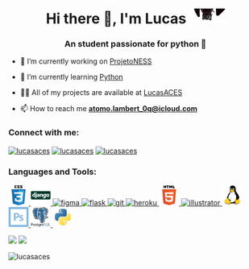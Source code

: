 <h1 align="center">Hi there 🤙, I'm Lucas <img src="https://github.com/LucasACES/LucasACES/blob/main/img/banguela-unscreen.gif" width="70px"/></h1> 
<h3 align="center">An student passionate for python 🐍</h3>

- 🔭 I’m currently working on [ProjetoNESS](https://github.com/Time-1-ADS/PROJETO-NESS)

- 🌱 I’m currently learning [Python](https://www.python.org)

- 👨‍💻 All of my projects are available at [LucasACES](https://lucasaces.github.io/)

- 📫 How to reach me **atomo.lambert_0q@icloud.com**

<h3 align="left">Connect with me:</h3>
<p align="left">
<a href="https://codepen.io/lucasaces" target="blank"><img align="center" src="https://img.shields.io/badge/codepen-%23000000.svg?&style=for-the-badge&logo=codepen&logoColor=white" alt="lucasaces" height="30" width="100" /></a>
<a href="https://linkedin.com/in/lucasaces" target="blank"><img align="center" src="https://img.shields.io/badge/linkedin-%230077B5.svg?&style=for-the-badge&logo=linkedin&logoColor=white" alt="lucasaces" height="30" width="100" /></a>
<a href="https://instagram.com/lucasaces" target="blank"><img align="center" src="https://img.shields.io/badge/instagram-%23E4405F.svg?&style=for-the-badge&logo=instagram&logoColor=white" alt="lucasaces" height="30" width="100" /></a>
</p>



<h3 align="left">Languages and Tools:</h3>
<p align="left"> <a href="https://www.w3schools.com/css/" target="_blank"> <img src="https://raw.githubusercontent.com/devicons/devicon/master/icons/css3/css3-original-wordmark.svg" alt="css3" width="40" height="40"/> </a> <a href="https://www.djangoproject.com/" target="_blank"> <img src="https://raw.githubusercontent.com/devicons/devicon/master/icons/django/django-original.svg" alt="django" width="40" height="40"/> </a> <a href="https://www.figma.com/" target="_blank"> <img src="https://www.vectorlogo.zone/logos/figma/figma-icon.svg" alt="figma" width="40" height="40"/> </a> <a href="https://flask.palletsprojects.com/" target="_blank"> <img src="https://www.vectorlogo.zone/logos/pocoo_flask/pocoo_flask-icon.svg" alt="flask" width="40" height="40"/> </a> <a href="https://git-scm.com/" target="_blank"> <img src="https://www.vectorlogo.zone/logos/git-scm/git-scm-icon.svg" alt="git" width="40" height="40"/> </a> <a href="https://heroku.com" target="_blank"> <img src="https://www.vectorlogo.zone/logos/heroku/heroku-icon.svg" alt="heroku" width="40" height="40"/> </a> <a href="https://www.w3.org/html/" target="_blank"> <img src="https://raw.githubusercontent.com/devicons/devicon/master/icons/html5/html5-original-wordmark.svg" alt="html5" width="40" height="40"/> </a> <a href="https://www.adobe.com/in/products/illustrator.html" target="_blank"> <img src="https://www.vectorlogo.zone/logos/adobe_illustrator/adobe_illustrator-icon.svg" alt="illustrator" width="40" height="40"/> </a> <a href="https://www.linux.org/" target="_blank"> <img src="https://raw.githubusercontent.com/devicons/devicon/master/icons/linux/linux-original.svg" alt="linux" width="40" height="40"/> </a> <a href="https://www.photoshop.com/en" target="_blank"> <img src="https://raw.githubusercontent.com/devicons/devicon/master/icons/photoshop/photoshop-line.svg" alt="photoshop" width="40" height="40"/> </a> <a href="https://www.postgresql.org" target="_blank"> <img src="https://raw.githubusercontent.com/devicons/devicon/master/icons/postgresql/postgresql-original-wordmark.svg" alt="postgresql" width="40" height="40"/> </a> <a href="https://www.python.org" target="_blank"> <img src="https://raw.githubusercontent.com/devicons/devicon/master/icons/python/python-original.svg" alt="python" width="40" height="40"/> </a> </p>

<img height="150em" src="https://github-readme-stats-eight-theta.vercel.app/api?username=LucasACES&show_icons=true&theme=dark&include_all_commits=true&count_private=true"/> <img height="150em" src="https://github-readme-stats-eight-theta.vercel.app/api/top-langs/?username=LucasACES&layout=compact&langs_count=8&theme=dark"/>
<br>
<p align="left"> <img src="https://komarev.com/ghpvc/?username=lucasaces&label=Profile%20views&color=0e75b6&style=flat" alt="lucasaces" /> </p>
